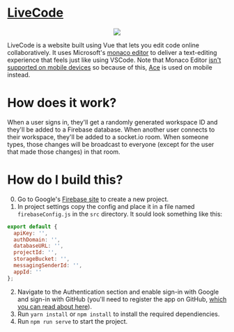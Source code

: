 # [LiveCode](https://ctcuff.github.io/LiveCode)

<p align="center">
<img src="https://user-images.githubusercontent.com/7400747/64821681-685e0380-d581-11e9-9050-48b61b80dbfd.gif">
</p>

LiveCode is a website built using Vue that lets you edit code online collaboratively. It uses Microsoft's [monaco editor](https://github.com/microsoft/monaco-editor) to deliver a text-editing experience that feels just like using VSCode. Note that Monaco Editor [isn't supported on mobile devices](https://github.com/Microsoft/monaco-editor/issues/246) so because of this, [Ace](https://ace.c9.io/) is used on mobile instead.

# How does it work?
When a user signs in, they'll get a randomly generated workspace ID and they'll be added to a Firebase database. When another user connects to their workspace, they'll be added to a socket.io room. When someone types, those changes will be broadcast to everyone (except for the user that made those changes) in that room.

# How do I build this?

0. Go to Google's [Firebase site](https://firebase.google.com/) to create a new project.
1. In project settings copy the config and place it in a file named `firebaseConfig.js` in the `src` directory. It sould look something like this:
```javascript
export default {
  apiKey: '',
  authDomain: '',
  databaseURL: '',
  projectId: '',
  storageBucket: '',
  messagingSenderId: '',
  appId: ''
};
```
2. Navigate to the Authentication section and enable sign-in with Google and sign-in with GitHub (you'll need to register the app on GitHub, [which you can read about here](https://firebase.google.com/docs/auth/web/github-auth?authuser=0)).
3. Run `yarn install` or `npm install` to install the required dependiencies.
4. Run `npm run serve` to start the project.
